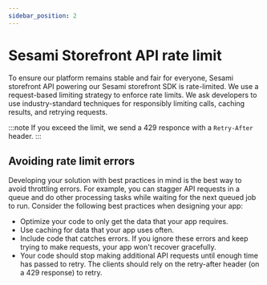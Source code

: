 ```yaml
---
sidebar_position: 2
---
```


# Sesami Storefront API rate limit

To ensure our platform remains stable and fair for everyone, Sesami storefront API powering our Sesami storefront SDK is rate-limited. We use a request-based limiting strategy to enforce rate limits. We ask developers to use industry-standard techniques for responsibly limiting calls, caching results, and retrying requests.

:::note
If you exceed the limit, we send a 429 responce with a `Retry-After` header.
:::

## Avoiding rate limit errors
Developing your solution with best practices in mind is the best way to avoid throttling errors. For example, you can stagger API requests in a queue and do other processing tasks while waiting for the next queued job to run. Consider the following best practices when designing your app:

- Optimize your code to only get the data that your app requires.
- Use caching for data that your app uses often.
- Include code that catches errors. If you ignore these errors and keep trying to make requests, your app won't recover gracefully.
- Your code should stop making additional API requests until enough time has passed to retry. The clients should rely on the retry-after header (on a 429 response) to retry.